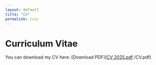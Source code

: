 ```yaml
---
layout: default
title: "CV"
permalink: /cv/
---
```


# Curriculum Vitae

You can download my CV here: [Download PDF]([CV 2025.pdf](https://github.com/user-attachments/files/21916503/CV.2025.pdf)
/CV.pdf)
